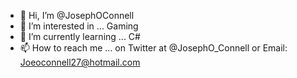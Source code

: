 - 👋 Hi, I’m @JosephOConnell
- 👀 I’m interested in ...  Gaming
- 🌱 I’m currently learning ... C#
- 📫 How to reach me ... on Twitter at @JosephO_Connell or Email: Joeoconnell27@hotmail.com

<!---
JosephOConnell/JosephOConnell is a ✨ special ✨ repository because its `README.md` (this file) appears on your GitHub profile.
You can click the Preview link to take a look at your changes.
--->
